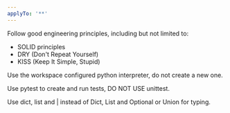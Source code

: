 ```yaml
---
applyTo: '**'
---
```

Follow good engineering principles, including but not limited to:
- SOLID principles
- DRY (Don't Repeat Yourself)
- KISS (Keep It Simple, Stupid)

Use the workspace configured python interpreter, do not create a new one.

Use pytest to create and run tests, DO NOT USE unittest.

Use dict, list and | instead of Dict, List and Optional or Union for typing.